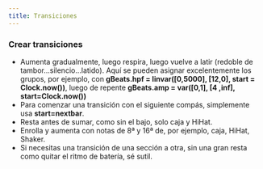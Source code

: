 ```yaml
---
title: Transiciones
---
```


### Crear transiciones

* Aumenta gradualmente, luego respira, luego vuelve a latir (redoble de tambor...silencio...latido). Aquí se pueden asignar excelentemente los grupos, por ejemplo, con **gBeats.hpf = linvar([0,5000], [12,0], start = Clock.now())**, luego de repente **gBeats.amp = var([0,1], [4 ,inf], start=Clock.now())**
* Para comenzar una transición con el siguiente compás, simplemente usa **start=nextbar**.
* Resta antes de sumar, como sin el bajo, solo caja y HiHat.
* Enrolla y aumenta con notas de 8ª y 16ª de, por ejemplo, caja, HiHat, Shaker.
* Si necesitas una transición de una sección a otra, sin una gran resta como quitar el ritmo de batería, sé sutil.
